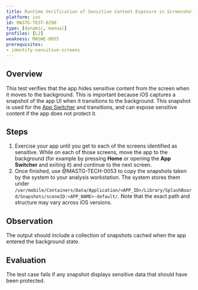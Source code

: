 ```yaml
---
title: Runtime Verification of Sensitive Content Exposure in Screenshots During App Backgrounding
platform: ios
id: MASTG-TEST-0290
type: [dynamic, manual]
profiles: [L2]
weakness: MASWE-0055
prerequisites:
- identify-sensitive-screens
---
```


## Overview

This test verifies that the app hides sensitive content from the screen when it moves to the background. This is important because iOS captures a snapshot of the app UI when it transitions to the background. This snapshot is used for the [App Switcher](https://support.apple.com/guide/iphone/switch-between-open-apps-iph1a1f981ad/ios) and transitions, and can expose sensitive content if the app does not protect it.

## Steps

1. Exercise your app until you get to each of the screens identified as sensitive. While on each of those screens, move the app to the background (for example by pressing **Home** or opening the **App Switcher** and exiting it) and continue to the next screen.
2. Once finished, use @MASTG-TECH-0053 to copy the snapshots taken by the system to your analysis workstation. The system stores them under `/var/mobile/Containers/Data/Application/<APP_ID>/Library/SplashBoard/Snapshots/sceneID:<APP_NAME>-default/`. Note that the exact path and structure may vary across iOS versions.

## Observation

The output should include a collection of snapshots cached when the app entered the background state.

## Evaluation

The test case fails if any snapshot displays sensitive data that should have been protected.
